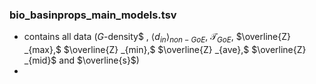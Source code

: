 ### bio_basinprops_main_models.tsv
- contains all data ($G$-density$ $,$ $\langle d_{in} \rangle_{non-GoE},$ $\mathcal{T}_{GoE},$ $\overline{Z} _{max},$ $\overline{Z} _{min},$ $\overline{Z} _{ave},$ $\overline{Z} _{mid}$ and $\overline{s}$)
- 
